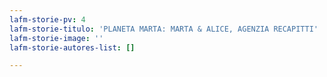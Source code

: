 ```yaml
---
lafm-storie-pv: 4
lafm-storie-titulo: 'PLANETA MARTA: MARTA & ALICE, AGENZIA RECAPITTI'
lafm-storie-image: ''
lafm-storie-autores-list: []

---
```

